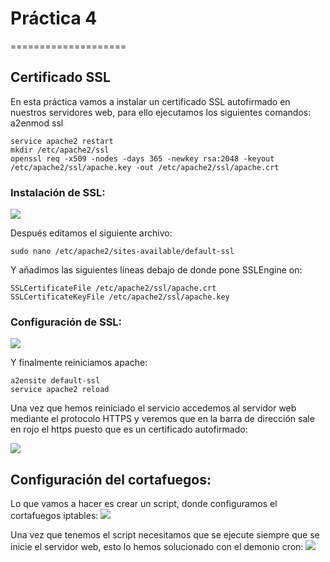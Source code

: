 # Práctica 4
====================

## Certificado SSL

En esta práctica vamos a instalar un certificado SSL autofirmado en nuestros servidores web, para ello ejecutamos los siguientes comandos:
a2enmod ssl
```shell
service apache2 restart
mkdir /etc/apache2/ssl
openssl req -x509 -nodes -days 365 -newkey rsa:2048 -keyout /etc/apache2/ssl/apache.key -out /etc/apache2/ssl/apache.crt
```
### Instalación de SSL:
<img src="https://github.com/Olivencia/ugr_swad/blob/master/practica4/img/instalacionSSLM1.PNG">

Después editamos el siguiente archivo: 
```shell
sudo nano /etc/apache2/sites-available/default-ssl
```
Y añadimos las siguientes líneas debajo de donde pone SSLEngine on:
```shell
SSLCertificateFile /etc/apache2/ssl/apache.crt
SSLCertificateKeyFile /etc/apache2/ssl/apache.key
```
### Configuración de SSL:
<img src="https://github.com/Olivencia/ugr_swad/blob/master/practica4/img/configSSLM1.PNG">

Y finalmente reiniciamos apache:
```shell
a2ensite default-ssl
service apache2 reload
```
Una vez que hemos reiniciado el servicio accedemos al servidor web mediante el protocolo HTTPS y veremos que en la barra de dirección sale en rojo el https puesto que es un certificado autofirmado:

<img src="https://github.com/Olivencia/ugr_swad/blob/master/practica4/img/pruebaSSL.PNG">

## Configuración del cortafuegos:
Lo que vamos a hacer es crear un script, donde configuramos el cortafuegos iptables:
<img src="https://github.com/Olivencia/ugr_swad/blob/master/practica4/img/configCorta.PNG">

Una vez que tenemos el script necesitamos que se ejecute siempre que se inicie el servidor web, esto lo hemos solucionado con el demonio cron:
<img src="https://github.com/Olivencia/ugr_swad/blob/master/practica4/img/cronIpe.PNG">


